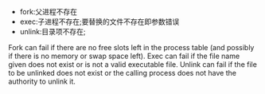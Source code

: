 * fork:父进程不存在  
* exec:子进程不存在;要替换的文件不存在即参数错误  
* unlink:目录项不存在;








Fork can fail if there are no free slots left in the process table (and possibly if
there is no memory or swap space left). Exec can fail if the file name given
does not exist or is not a valid executable file. Unlink can fail if the file to be
unlinked does not exist or the calling process does not have the authority to
unlink it.
